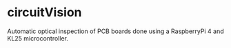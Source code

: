# circuitVision
Automatic optical inspection of PCB boards done using a RaspberryPi 4 and KL25 microcontroller.
